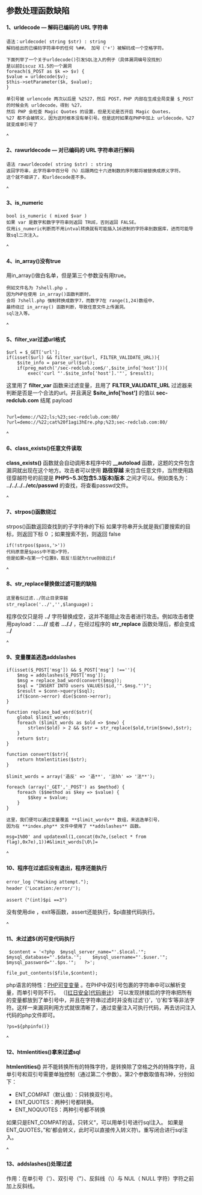 ## **参数处理函数缺陷**
#### **1、urldecode — 解码已编码的 URL 字符串**
```
语法：urldecode( string $str) : string
解码给出的已编码字符串中的任何 %##。 加号（'+'）被解码成一个空格字符。

下面列举了一个关于urldecode()引发SQL注入的例子（具体漏洞编号没找到）
是以前Discuz X1.5的一个漏洞
foreach($_POST as $k => $v) {
$value = urldecode($v);
$this->setParameter($k, $value);
}

单引号被 urlencode 两次以后是 %2527，然后 POST，PHP 内部在生成全局变量 $_POST 的时候会先 urldecode，得到 %27，
然后 PHP 会检查 Magic Quotes 的设置，但是无论是否开启 Magic Quotes，
%27 都不会被转义，因为这时根本没有单引号。但是这时如果在PHP中加上 urldecode，%27就变成单引号了
```

^
#### **2、rawurldecode — 对已编码的 URL 字符串进行解码**
```
语法 rawurldecode( string $str) : string
返回字符串，此字符串中百分号（%）后跟两位十六进制数的序列都将被替换成原义字符。
这个就不细讲了，和urldecode差不多。
```

^
#### **3、is_numeric**
```
bool is_numeric ( mixed $var )
如果 var 是数字和数字字符串则返回 TRUE，否则返回 FALSE。
仅用is_numeric判断而不用intval转换就有可能插入16进制的字符串到数据库，进而可能导致sql二次注入。
```


^
#### **4、in_array()没有true**
用in_array()做白名单，但是第三个参数没有用true。
```
例如文件名为 7shell.php 。
因为PHP在使用 in_array()函数判断时，
会将 7shell.php 强制转换成数字7，而数字7在 range(1,24)数组中，
最终绕过 in_array() 函数判断，导致任意文件上传漏洞。
sql注入等。
```


^
#### **5、filter_var过滤url格式**
```
$url = $_GET['url'];
if(isset($url) && filter_var($url, FILTER_VALIDATE_URL)){
    $site_info = parse_url($url);
    if(preg_match('/sec-redclub.com$/',$site_info['host'])){
        exec('curl "'.$site_info['host'].'"', $result);
```
这里用了 **filter_var** 函数来过滤变量，且用了 **FILTER_VALIDATE_URL** 过滤器来判断是否是一个合法的url。并且满足 **$site\_info\['host']** 的值以 **sec-redclub.com** 结尾
payload
```

?url=demo://%22;ls;%23;sec-redclub.com:80/
?url=demo://%22;cat%20f1agi3hEre.php;%23;sec-redclub.com:80/
```


^
#### **6、class_exists()任意文件读取**
**class_exists()** 函数就会自动调用本程序中的 **__autoload** 函数，这题的文件包含漏洞就出现在这个地方。攻击者可以使用 **路径穿越** 来包含任意文件，当然使用路径穿越符号的前提是 **PHP5~5.3(包含5.3版本)版本** 之间才可以。例如类名为： **../../../../etc/passwd** 的查找，将查看passwd文件。

^
#### **7、strpos()函数绕过**
strpos()函数返回查找到的子字符串的下标
如果字符串开头就是我们要搜索的目标，则返回下标 0 ；如果搜索不到，则返回 false
```
if(!strpos($pass,'>'))
代码原意是$pass中不能>字符，
但是如果>在第一个位置0，取反!后就为true则绕过if
```



^
#### **8、str_replace替换做过滤可能的缺陷**
```
这里看似过滤../防止目录穿越
str_replace('../','',$language)；
```
程序仅仅只是将 **../** 字符替换成空，这并不能阻止攻击者进行攻击。例如攻击者使用payload：**....//** 或者 **..././** ，在经过程序的 **str_replace** 函数处理后，都会变成 **../**


^
#### **9、变量覆盖逃逸addslashes**
```
if(isset($_POST['msg']) && $_POST['msg'] !==''){
    $msg = addslashes($_POST['msg']);
    $msg = replace_bad_word(convert($msg));
    $sql = "INSERT INTO users VALUES($id,'".$msg."')";
    $result = $conn->query($sql);
    if($conn->error) die($conn->error);
}

function replace_bad_word($str){
    global $limit_words;
    foreach ($limit_words as $old => $new) {
        strlen($old) > 2 && $str = str_replace($old,trim($new),$str);
    }
    return $str;
}

function convert($str){
    return htmlentities($str);
}

$limit_words = array('造反' => '造**', '法hh' => '法**');

foreach (array('_GET','_POST') as $method) {
    foreach ($$method as $key => $value) {
        $$key = $value;
    }
}
```
```
这里，我们便可以通过变量覆盖 **$limit_words** 数组，来逃逸单引号，
因为在 **index.php** 文件中使用了 **addslashes** 函数。

msg=1%00' and updatexml(1,concat(0x7e,(select * from flag),0x7e),1))#&limit_words[\0\]=
```


^
#### **10、程序在过滤后没有退出，程序还能执行**
```
error_log（"Hacking attempt.");
header（'Location:/error/');

assert（"(int)$pi ==3")
```
没有使用die ，exit等函数，assert还能执行，$pi直接代码执行。


^
#### **11、未过滤${的可变代码执行**
```
 $content = '<?php  $mysql_server_name="'.$local.'";   $mysql_database="'.$data.'";    $mysql_username="'.$user.'";  $mysql_password="'.$ps.'";   ?>';  

file_put_contents($file,$content);
```
php语言的特性：[PHP可变变量](http://php.net/manual/zh/language.variables.variable.php) 。在PHP中双引号包裹的字符串中可以解析变量，而单引号则不行。 （[\[红日安全\]代码审计](https://www.freebuf.com/column/182130.html)）
可以发现拼接后的字符串把所有的变量都放到了单引号中，并且在字符串过滤时并没有过滤‘{}’，‘()’和‘$’等非法字符。这样一来漏洞利用方式就很清晰了，通过变量注入可执行代码，再去访问注入代码的php文件即可。

```
?ps=${phpinfo()}
```


^
#### **12、htmlentities()拿来过滤sql**

**htmlentities()** 并不能转换所有的特殊字符，是转换除了空格之外的特殊字符，且单引号和双引号需要单独控制（通过第二个参数）。第2个参数取值有3种，分别如下：
* ENT_COMPAT（默认值）：只转换双引号。
* ENT_QUOTES：两种引号都转换。
* ENT_NOQUOTES：两种引号都不转换

如果只是ENT_COMPAT的话，只转义“，可以用单引号进行sql注入。
如果是ENT_QUOTES，”和'都会转义，此时可以直接传入转义符\，重写闭合进行sql注入。



^
#### **13、addslashes()处理过滤**
作用：在单引号（'）、双引号（"）、反斜线（\）与 NUL（ NULL 字符）字符之前加上反斜线。

